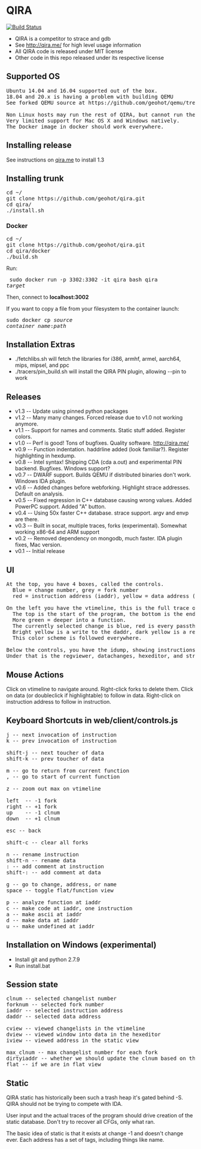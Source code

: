 # QIRA

[![Build Status](https://travis-ci.org/geohot/qira.svg?branch=master)](https://travis-ci.org/geohot/qira)

* QIRA is a competitor to strace and gdb
* See http://qira.me/ for high level usage information
* All QIRA code is released under MIT license
* Other code in this repo released under its respective license

## Supported OS

<pre>
Ubuntu 14.04 and 16.04 supported out of the box.
18.04 and 20.x is having a problem with building QEMU
See forked QEMU source at https://github.com/geohot/qemu/tree/qira to fix.

Non Linux hosts may run the rest of QIRA, but cannot run the QEMU tracer.
Very limited support for Mac OS X and Windows natively.
The Docker image in docker should work everywhere.
</pre>

## Installing release

See instructions on [qira.me](http://qira.me/) to install 1.3

## Installing trunk

<pre>
cd ~/
git clone https://github.com/geohot/qira.git
cd qira/
./install.sh
</pre>

### Docker
<pre>
cd ~/
git clone https://github.com/geohot/qira.git
cd qira/docker
./build.sh
</pre>

Run: <pre> sudo docker run -p 3302:3302 -it qira bash
qira _target_ </pre>

Then, connect to __localhost:3002__

If you want to copy a file from your filesystem to the container launch: <pre>sudo docker cp _source_ _container_name_:_path_ </pre>

## Installation Extras

* ./fetchlibs.sh will fetch the libraries for i386, armhf, armel, aarch64, mips, mipsel, and ppc
* ./tracers/pin_build.sh will install the QIRA PIN plugin, allowing --pin to work


## Releases

* v1.3 -- Update using pinned python packages
* v1.2 -- Many many changes. Forced release due to v1.0 not working anymore.
* v1.1 -- Support for names and comments. Static stuff added. Register colors.
* v1.0 -- Perf is good! Tons of bugfixes. Quality software. http://qira.me/
* v0.9 -- Function indentation. haddrline added (look familiar?). Register highlighting in hexdump.
* v0.8 -- Intel syntax! Shipping CDA (cda a.out) and experimental PIN backend. Bugfixes. Windows support?
* v0.7 -- DWARF support. Builds QEMU if distributed binaries don't work. Windows IDA plugin.
* v0.6 -- Added changes before webforking. Highlight strace addresses. Default on analysis.
* v0.5 -- Fixed regression in C++ database causing wrong values. Added PowerPC support. Added "A" button.
* v0.4 -- Using 50x faster C++ database. strace support. argv and envp are there.
* v0.3 -- Built in socat, multiple traces, forks (experimental). Somewhat working x86-64 and ARM support
* v0.2 -- Removed dependency on mongodb, much faster. IDA plugin fixes, Mac version.
* v0.1 -- Initial release


## UI

<pre>
At the top, you have 4 boxes, called the controls.
  Blue = change number, grey = fork number
  red = instruction address (iaddr), yellow = data address (daddr).

On the left you have the vtimeline, this is the full trace of the program.
  The top is the start of the program, the bottom is the end/current state.
  More green = deeper into a function.
  The currently selected change is blue, red is every passthrough of the current iaddr
  Bright yellow is a write to the daddr, dark yellow is a read from the daddr.
  This color scheme is followed everywhere.

Below the controls, you have the idump, showing instructions near the current change
Under that is the regviewer, datachanges, hexeditor, and strace, all self explanatory.
</pre>


## Mouse Actions
Click on vtimeline to navigate around. Right-click forks to delete them. Click on data (or doubleclick if highlightable) to follow in data. Right-click on instruction address to follow in instruction.

## Keyboard Shortcuts in web/client/controls.js
<pre>
j -- next invocation of instruction
k -- prev invocation of instruction

shift-j -- next toucher of data
shift-k -- prev toucher of data

m -- go to return from current function
, -- go to start of current function

z -- zoom out max on vtimeline

left  -- -1 fork
right -- +1 fork
up    -- -1 clnum
down  -- +1 clnum

esc -- back

shift-c -- clear all forks

n -- rename instruction
shift-n -- rename data
: -- add comment at instruction
shift-: -- add comment at data

g -- go to change, address, or name
space -- toggle flat/function view

p -- analyze function at iaddr
c -- make code at iaddr, one instruction
a -- make ascii at iaddr
d -- make data at iaddr
u -- make undefined at iaddr
</pre>

## Installation on Windows (experimental)

* Install git and python 2.7.9
* Run install.bat


## Session state
<pre>
clnum -- selected changelist number
forknum -- selected fork number
iaddr -- selected instruction address
daddr -- selected data address

cview -- viewed changelists in the vtimeline
dview -- viewed window into data in the hexeditor
iview -- viewed address in the static view

max_clnum -- max changelist number for each fork
dirtyiaddr -- whether we should update the clnum based on the iaddr or not
flat -- if we are in flat view
</pre>


## Static

QIRA static has historically been such a trash heap it's gated behind -S. QIRA should not be trying to compete with IDA.

User input and the actual traces of the program should drive creation of the static database. Don't try to recover all CFGs, only what ran.

The basic idea of static is that it exists at change -1 and doesn't change ever. Each address has a set of tags, including things like name.

